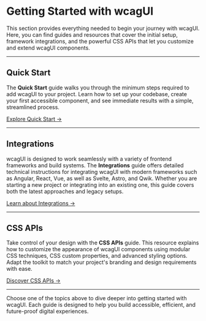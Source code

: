 # Getting Started with wcagUI

This section provides everything needed to begin your journey with wcagUI. Here, you can find guides and resources that cover the initial setup, framework integrations, and the powerful CSS APIs that let you customize and extend wcagUI components.

---

## Quick Start

The **Quick Start** guide walks you through the minimum steps required to add wcagUI to your project. Learn how to set up your codebase, create your first accessible component, and see immediate results with a simple, streamlined process.

[Explore Quick Start →](./getting-started-quick-start.html)

---

## Integrations

wcagUI is designed to work seamlessly with a variety of frontend frameworks and build systems. The **Integrations** guide offers detailed technical instructions for integrating wcagUI with modern frameworks such as Angular, React, Vue, as well as Svelte, Astro, and Qwik. Whether you are starting a new project or integrating into an existing one, this guide covers both the latest approaches and legacy setups.

[Learn about Integrations →](./getting-started-integrations.html)

---

## CSS APIs

Take control of your design with the **CSS APIs** guide. This resource explains how to customize the appearance of wcagUI components using modular CSS techniques, CSS custom properties, and advanced styling options. Adapt the toolkit to match your project's branding and design requirements with ease.

[Discover CSS APIs →](./getting-started-css-apis.html)

---

Choose one of the topics above to dive deeper into getting started with wcagUI. Each guide is designed to help you build accessible, efficient, and future-proof digital experiences.
